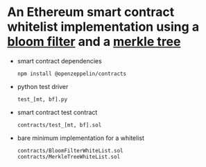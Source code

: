 # An Ethereum smart contract whitelist implementation using a [bloom filter](https://en.wikipedia.org/wiki/Bloom_filter) and a [merkle tree](https://en.wikipedia.org/wiki/Merkle_tree)

* smart contract dependencies

      npm install @openzeppelin/contracts
    
    
* python test driver

      test_[mt, bf].py
      
* smart contract test contract

      contracts/test_[mt, bf].sol
      
      
* bare minimum implementation for a whitelist 

      contracts/BloomFilterWhiteList.sol
	  contracts/MerkleTreeWhiteList.sol

